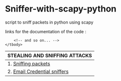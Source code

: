 # Sniffer-with-scapy-python
script to sniff packets in python using scapy

links for the documentation of the code :

<table class="styled-table" style="margin: 0px auto;">
    <thead>
        <tr>
            <th>STEALING AND SNIFFING ATTACKS</th>
        </tr>
    </thead>
    <tbody>
        <tr >
            <td>1. <a href="https://www.codexpace.ml/2022/04/sniffer-with-no-filter.html">Sniffing packets</a></td>
        </tr>
        <tr >
            <td>2. <a href="https://www.codexpace.ml/2022/04/sniffer-for-email-credentials.html">Email Credential sniffers </a></td>
        </tr>

        <!-- and so on... -->
    </tbody>
</table>
